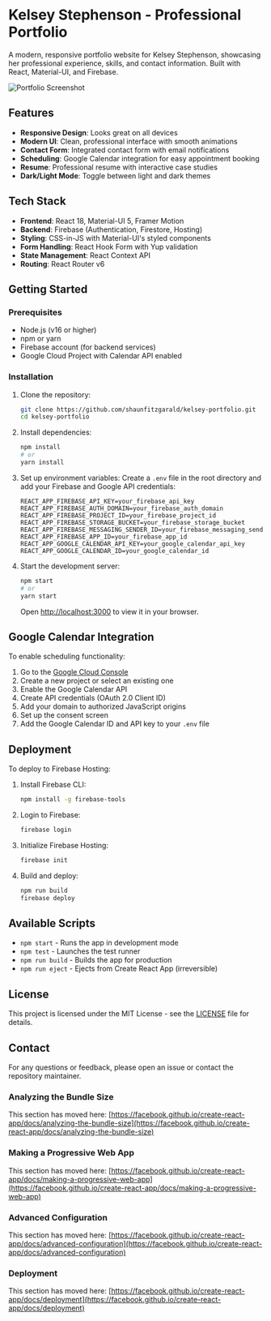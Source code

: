 # Kelsey Stephenson - Professional Portfolio

A modern, responsive portfolio website for Kelsey Stephenson, showcasing her professional experience, skills, and contact information. Built with React, Material-UI, and Firebase.

![Portfolio Screenshot](./public/images/portfolio-screenshot.png)

## Features

- **Responsive Design**: Looks great on all devices
- **Modern UI**: Clean, professional interface with smooth animations
- **Contact Form**: Integrated contact form with email notifications
- **Scheduling**: Google Calendar integration for easy appointment booking
- **Resume**: Professional resume with interactive case studies
- **Dark/Light Mode**: Toggle between light and dark themes

## Tech Stack

- **Frontend**: React 18, Material-UI 5, Framer Motion
- **Backend**: Firebase (Authentication, Firestore, Hosting)
- **Styling**: CSS-in-JS with Material-UI's styled components
- **Form Handling**: React Hook Form with Yup validation
- **State Management**: React Context API
- **Routing**: React Router v6

## Getting Started

### Prerequisites

- Node.js (v16 or higher)
- npm or yarn
- Firebase account (for backend services)
- Google Cloud Project with Calendar API enabled

### Installation

1. Clone the repository:
   ```bash
   git clone https://github.com/shaunfitzgarald/kelsey-portfolio.git
   cd kelsey-portfolio
   ```

2. Install dependencies:
   ```bash
   npm install
   # or
   yarn install
   ```

3. Set up environment variables:
   Create a `.env` file in the root directory and add your Firebase and Google API credentials:
   ```
   REACT_APP_FIREBASE_API_KEY=your_firebase_api_key
   REACT_APP_FIREBASE_AUTH_DOMAIN=your_firebase_auth_domain
   REACT_APP_FIREBASE_PROJECT_ID=your_firebase_project_id
   REACT_APP_FIREBASE_STORAGE_BUCKET=your_firebase_storage_bucket
   REACT_APP_FIREBASE_MESSAGING_SENDER_ID=your_firebase_messaging_sender_id
   REACT_APP_FIREBASE_APP_ID=your_firebase_app_id
   REACT_APP_GOOGLE_CALENDAR_API_KEY=your_google_calendar_api_key
   REACT_APP_GOOGLE_CALENDAR_ID=your_google_calendar_id
   ```

4. Start the development server:
   ```bash
   npm start
   # or
   yarn start
   ```
   Open [http://localhost:3000](http://localhost:3000) to view it in your browser.

## Google Calendar Integration

To enable scheduling functionality:

1. Go to the [Google Cloud Console](https://console.cloud.google.com/)
2. Create a new project or select an existing one
3. Enable the Google Calendar API
4. Create API credentials (OAuth 2.0 Client ID)
5. Add your domain to authorized JavaScript origins
6. Set up the consent screen
7. Add the Google Calendar ID and API key to your `.env` file

## Deployment

To deploy to Firebase Hosting:

1. Install Firebase CLI:
   ```bash
   npm install -g firebase-tools
   ```

2. Login to Firebase:
   ```bash
   firebase login
   ```

3. Initialize Firebase Hosting:
   ```bash
   firebase init
   ```

4. Build and deploy:
   ```bash
   npm run build
   firebase deploy
   ```

## Available Scripts

- `npm start` - Runs the app in development mode
- `npm test` - Launches the test runner
- `npm run build` - Builds the app for production
- `npm run eject` - Ejects from Create React App (irreversible)

## License

This project is licensed under the MIT License - see the [LICENSE](LICENSE) file for details.

## Contact

For any questions or feedback, please open an issue or contact the repository maintainer.

### Analyzing the Bundle Size

This section has moved here: [https://facebook.github.io/create-react-app/docs/analyzing-the-bundle-size](https://facebook.github.io/create-react-app/docs/analyzing-the-bundle-size)

### Making a Progressive Web App

This section has moved here: [https://facebook.github.io/create-react-app/docs/making-a-progressive-web-app](https://facebook.github.io/create-react-app/docs/making-a-progressive-web-app)

### Advanced Configuration

This section has moved here: [https://facebook.github.io/create-react-app/docs/advanced-configuration](https://facebook.github.io/create-react-app/docs/advanced-configuration)

### Deployment

This section has moved here: [https://facebook.github.io/create-react-app/docs/deployment](https://facebook.github.io/create-react-app/docs/deployment)